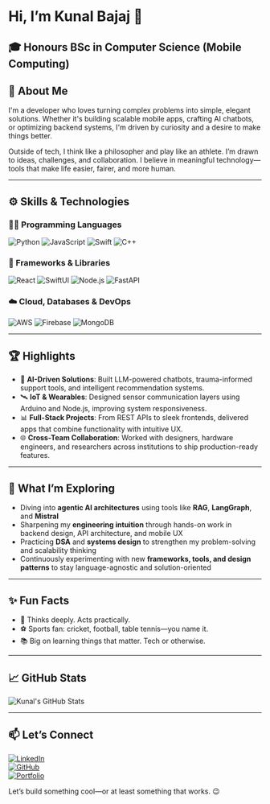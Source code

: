 # Hi, I’m Kunal Bajaj 👋

🎓 **Honours BSc in Computer Science (Mobile Computing)**  
---

## 🧠 About Me

I'm a developer who loves turning complex problems into simple, elegant solutions. Whether it's building scalable mobile apps, crafting AI chatbots, or optimizing backend systems, I'm driven by curiosity and a desire to make things better.

Outside of tech, I think like a philosopher and play like an athlete. I’m drawn to ideas, challenges, and collaboration. I believe in meaningful technology—tools that make life easier, fairer, and more human.

---

## ⚙️ Skills & Technologies

### 🧑‍💻 Programming Languages
![Python](https://img.shields.io/badge/-Python-3776AB?style=flat&logo=python&logoColor=white)
![JavaScript](https://img.shields.io/badge/-JavaScript-F7DF1E?style=flat&logo=javascript&logoColor=black)
![Swift](https://img.shields.io/badge/-Swift-FA7343?style=flat&logo=swift&logoColor=white)
![C++](https://img.shields.io/badge/-C++-00599C?style=flat&logo=cplusplus&logoColor=white)

### 🧰 Frameworks & Libraries
![React](https://img.shields.io/badge/-ReactJS-61DAFB?style=flat&logo=react&logoColor=black)
![SwiftUI](https://img.shields.io/badge/-SwiftUI-000000?style=flat&logo=swift&logoColor=white)
![Node.js](https://img.shields.io/badge/-Node.js-339933?style=flat&logo=nodedotjs&logoColor=white)
![FastAPI](https://img.shields.io/badge/-FastAPI-009688?style=flat&logo=fastapi&logoColor=white)

### ☁️ Cloud, Databases & DevOps
![AWS](https://img.shields.io/badge/-AWS-232F3E?style=flat&logo=amazonaws&logoColor=white)
![Firebase](https://img.shields.io/badge/-Firebase-FFCA28?style=flat&logo=firebase&logoColor=black)
![MongoDB](https://img.shields.io/badge/-MongoDB-47A248?style=flat&logo=mongodb&logoColor=white)

---

## 🏆 Highlights

- 🤖 **AI-Driven Solutions**: Built LLM-powered chatbots, trauma-informed support tools, and intelligent recommendation systems.
- 🛰 **IoT & Wearables**: Designed sensor communication layers using Arduino and Node.js, improving system responsiveness.
- 📊 **Full-Stack Projects**: From REST APIs to sleek frontends, delivered apps that combine functionality with intuitive UX.
- 🌐 **Cross-Team Collaboration**: Worked with designers, hardware engineers, and researchers across institutions to ship production-ready features.

---
## 🚀 What I’m Exploring

- Diving into **agentic AI architectures** using tools like **RAG**, **LangGraph**, and **Mistral**  
- Sharpening my **engineering intuition** through hands-on work in backend design, API architecture, and mobile UX  
- Practicing **DSA** and **systems design** to strengthen my problem-solving and scalability thinking  
- Continuously experimenting with new **frameworks, tools, and design patterns** to stay language-agnostic and solution-oriented

---

## ✨ Fun Facts

- 🧠 Thinks deeply. Acts practically.
- ⚽ Sports fan: cricket, football, table tennis—you name it.
- 📚 Big on learning things that matter. Tech or otherwise.

---

## 📈 GitHub Stats

![Kunal's GitHub Stats](https://github-readme-stats.vercel.app/api?username=bajajku&show_icons=true&theme=tokyonight)  

---

## 📫 Let’s Connect

[![LinkedIn](https://img.shields.io/badge/-LinkedIn-0077B5?style=flat&logo=linkedin&logoColor=white)](https://linkedin.com/in/kunal-bajaj1)  
[![GitHub](https://img.shields.io/badge/-GitHub-181717?style=flat&logo=github&logoColor=white)](https://github.com/bajajku)  
[![Portfolio](https://img.shields.io/badge/-Portfolio-000000?style=flat&logo=codepen&logoColor=white)](https://bajajku-github-io.vercel.app/)  

Let’s build something cool—or at least something that works. 😉
